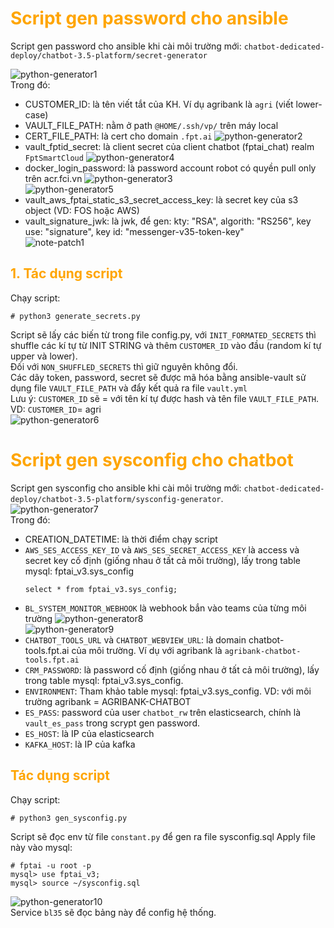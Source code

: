 <h1 style="color:orange">Script gen password cho ansible</h1>

Script gen password cho ansible khi cài môi trường mới: `chatbot-dedicated-deploy/chatbot-3.5-platform/secret-generator`

![python-generator1](../img/python-generator1.png)<br>
Trong đó:
- CUSTOMER_ID: là tên viết tắt của KH. Ví dụ agribank là `agri` (viết lower-case)
- VAULT_FILE_PATH: nằm ở path `@HOME/.ssh/vp/` trên máy local
- CERT_FILE_PATH: là cert cho domain `.fpt.ai`
![python-generator2](../img/python-generator2.png)<br>
- vault_fptid_secret: là client secret của client chatbot (fptai_chat) realm `FptSmartCloud`
![python-generator4](../img/python-generator4.png)<br>
- docker_login_password: là password account robot có quyền pull only trên acr.fci.vn
![python-generator3](../img/python-generator3.png)<br>
![python-generator5](../img/python-generator5.png)<br>
- vault_aws_fptai_static_s3_secret_access_key: là secret key của s3 object (VD: FOS hoặc AWS)
- vault_signature_jwk: là jwk, để gen: kty: "RSA", algorith: "RS256", key use: "signature", key id: "messenger-v35-token-key"<br>
![note-patch1](../img/note-patch1.png)<br>
<h2 style="color:orange">1. Tác dụng script</h2>
Chạy script: 

    # python3 generate_secrets.py
Script sẽ lấy các biến từ trong file config.py, với `INIT_FORMATED_SECRETS` thì shuffle các kí tự từ INIT STRING và thêm `CUSTOMER_ID` vào đầu (random kí tự upper và lower).<br>
Đối với `NON_SHUFFLED_SECRETS` thì giữ nguyên không đổi.<br>
Các dãy token, password, secret sẽ được mã hóa bằng ansible-vault sử dụng file `VAULT_FILE_PATH` và đẩy kết quả ra file `vault.yml`<br>
Lưu ý: `CUSTOMER_ID` sẽ = với tên kí tự được hash và tên file `VAULT_FILE_PATH`. VD: `CUSTOMER_ID`= agri<br>
![python-generator6](../img/python-generator6.png)<br>
<h1 style="color:orange">Script gen sysconfig cho chatbot</h1>

Script gen sysconfig cho ansible khi cài môi trường mới: `chatbot-dedicated-deploy/chatbot-3.5-platform/sysconfig-generator`.<br>
![python-generator7](../img/python-generator7.png)<br>
Trong đó:
- CREATION_DATETIME: là thời điểm chạy script
- `AWS_SES_ACCESS_KEY_ID` và `AWS_SES_SECRET_ACCESS_KEY` là access và secret key cố định (giống nhau ở tất cả môi trường), lấy trong table mysql: fptai_v3.sys_config
    ```
    select * from fptai_v3.sys_config;
    ```
- `BL_SYSTEM_MONITOR_WEBHOOK` là webhook bắn vào teams của từng môi trường 
![python-generator8](../img/python-generator8.png)<br>
![python-generator9](../img/python-generator9.png)<br>
- `CHATBOT_TOOLS_URL` và `CHATBOT_WEBVIEW_URL`: là domain chatbot-tools.fpt.ai của môi trường. Ví dụ với agribank là `agribank-chatbot-tools.fpt.ai`
- `CRM_PASSWORD`: là password cố định (giống nhau ở tất cả môi trường), lấy trong table mysql: fptai_v3.sys_config.
- `ENVIRONMENT`: Tham khảo table mysql: fptai_v3.sys_config. VD: với môi trường agribank = AGRIBANK-CHATBOT
- `ES_PASS`: password của user `chatbot_rw` trên elasticsearch, chính là `vault_es_pass` trong scrypt gen password.
- `ES_HOST`: là IP của elasticsearch
- `KAFKA_HOST`: là IP của kafka
<h2 style="color:orange">Tác dụng script</h2>
Chạy script:

    # python3 gen_sysconfig.py

Script sẽ đọc env từ file `constant.py` để gen ra file sysconfig.sql
Apply file này vào mysql:

    # fptai -u root -p
    mysql> use fptai_v3;
    mysql> source ~/sysconfig.sql
![python-generator10](../img/python-generator10.png)<br>
Service `bl35` sẽ đọc bảng này để config hệ thống.<br>
